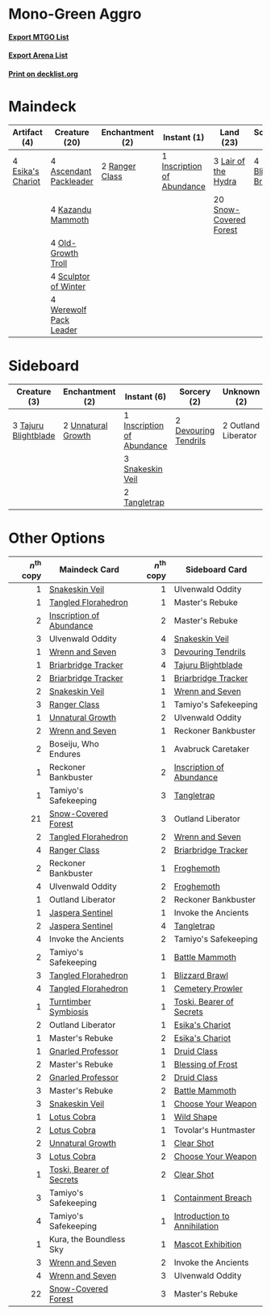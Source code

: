 # Mono-Green Aggro

#### [Export MTGO List](../collection/Mono-Green%20Aggro/Mono-Green%20Aggro.txt)
#### [Export Arena List](../collection/Mono-Green%20Aggro/Mono-Green%20Aggro_arena.txt)
#### [Print on decklist.org](http://decklist.org/?deckmain=4%09Ascendant%20Packleader%0A4%09Blizzard%20Brawl%0A1%09Boseiju,%20Who%20Endures%0A4%09Esika's%20Chariot%0A1%09Inscription%20of%20Abundance%0A3%09Invoke%20the%20Ancients%0A4%09Kazandu%20Mammoth%0A3%09Lair%20of%20the%20Hydra%0A4%09Old-Growth%20Troll%0A2%09Ranger%20Class%0A4%09Sculptor%20of%20Winter%0A20%09Snow-Covered%20Forest%0A2%09Ulvenwald%20Oddity%0A4%09Werewolf%20Pack%20Leader&deckside=2%09Devouring%20Tendrils%0A1%09Inscription%20of%20Abundance%0A2%09Outland%20Liberator%0A3%09Snakeskin%20Veil%0A3%09Tajuru%20Blightblade%0A2%09Tangletrap%0A2%09Unnatural%20Growth)
# Maindeck

|                                        Artifact (4)                                        |                                          Creature (20)                                          |                                     Enchantment (2)                                     |                                             Instant (1)                                             |                                            Land (23)                                            |                                        Sorcery (4)                                        |     Unknown (6)      |
|--------------------------------------------------------------------------------------------|-------------------------------------------------------------------------------------------------|-----------------------------------------------------------------------------------------|-----------------------------------------------------------------------------------------------------|-------------------------------------------------------------------------------------------------|-------------------------------------------------------------------------------------------|----------------------|
|4 [Esika's Chariot](http://gatherer.wizards.com/Pages/Card/Details.aspx?multiverseid=503783)|4 [Ascendant Packleader](http://gatherer.wizards.com/Pages/Card/Details.aspx?multiverseid=541047)|2 [Ranger Class](http://gatherer.wizards.com/Pages/Card/Details.aspx?multiverseid=527489)|1 [Inscription of Abundance](http://gatherer.wizards.com/Pages/Card/Details.aspx?multiverseid=491832)|3 [Lair of the Hydra](http://gatherer.wizards.com/Pages/Card/Details.aspx?multiverseid=527546)   |4 [Blizzard Brawl](http://gatherer.wizards.com/Pages/Card/Details.aspx?multiverseid=503775)|1 Boseiju, Who Endures|
|                                                                                            |4 [Kazandu Mammoth](http://gatherer.wizards.com/Pages/Card/Details.aspx?multiverseid=491835)     |                                                                                         |                                                                                                     |20 [Snow-Covered Forest](http://gatherer.wizards.com/Pages/Card/Details.aspx?multiverseid=121192)|                                                                                           |3 Invoke the Ancients |
|                                                                                            |4 [Old-Growth Troll](http://gatherer.wizards.com/Pages/Card/Details.aspx?multiverseid=503801)    |                                                                                         |                                                                                                     |                                                                                                 |                                                                                           |2 Ulvenwald Oddity    |
|                                                                                            |4 [Sculptor of Winter](http://gatherer.wizards.com/Pages/Card/Details.aspx?multiverseid=503809)  |                                                                                         |                                                                                                     |                                                                                                 |                                                                                           |                      |
|                                                                                            |4 [Werewolf Pack Leader](http://gatherer.wizards.com/Pages/Card/Details.aspx?multiverseid=527498)|                                                                                         |                                                                                                     |                                                                                                 |                                                                                           |                      |


# Sideboard

|                                         Creature (3)                                          |                                       Enchantment (2)                                       |                                             Instant (6)                                             |                                          Sorcery (2)                                          |    Unknown (2)    |
|-----------------------------------------------------------------------------------------------|---------------------------------------------------------------------------------------------|-----------------------------------------------------------------------------------------------------|-----------------------------------------------------------------------------------------------|-------------------|
|3 [Tajuru Blightblade](http://gatherer.wizards.com/Pages/Card/Details.aspx?multiverseid=491856)|2 [Unnatural Growth](http://gatherer.wizards.com/Pages/Card/Details.aspx?multiverseid=534997)|1 [Inscription of Abundance](http://gatherer.wizards.com/Pages/Card/Details.aspx?multiverseid=491832)|2 [Devouring Tendrils](http://gatherer.wizards.com/Pages/Card/Details.aspx?multiverseid=513603)|2 Outland Liberator|
|                                                                                               |                                                                                             |3 [Snakeskin Veil](http://gatherer.wizards.com/Pages/Card/Details.aspx?multiverseid=503810)          |                                                                                               |                   |
|                                                                                               |                                                                                             |2 [Tangletrap](http://gatherer.wizards.com/Pages/Card/Details.aspx?multiverseid=513622)              |                                                                                               |                   |


# Other Options

|*n*<sup>th</sup> copy|                                           Maindeck Card                                           |*n*<sup>th</sup> copy|                                            Sideboard Card                                             |
|--------------------:|---------------------------------------------------------------------------------------------------|--------------------:|-------------------------------------------------------------------------------------------------------|
|                    1|[Snakeskin Veil](http://gatherer.wizards.com/Pages/Card/Details.aspx?multiverseid=503810)          |                    1|Ulvenwald Oddity                                                                                       |
|                    1|[Tangled Florahedron](http://gatherer.wizards.com/Pages/Card/Details.aspx?multiverseid=491859)     |                    1|Master's Rebuke                                                                                        |
|                    2|[Inscription of Abundance](http://gatherer.wizards.com/Pages/Card/Details.aspx?multiverseid=491832)|                    2|Master's Rebuke                                                                                        |
|                    3|Ulvenwald Oddity                                                                                   |                    4|[Snakeskin Veil](http://gatherer.wizards.com/Pages/Card/Details.aspx?multiverseid=503810)              |
|                    1|[Wrenn and Seven](http://gatherer.wizards.com/Pages/Card/Details.aspx?multiverseid=534999)         |                    3|[Devouring Tendrils](http://gatherer.wizards.com/Pages/Card/Details.aspx?multiverseid=513603)          |
|                    1|[Briarbridge Tracker](http://gatherer.wizards.com/Pages/Card/Details.aspx?multiverseid=534957)     |                    4|[Tajuru Blightblade](http://gatherer.wizards.com/Pages/Card/Details.aspx?multiverseid=491856)          |
|                    2|[Briarbridge Tracker](http://gatherer.wizards.com/Pages/Card/Details.aspx?multiverseid=534957)     |                    1|[Briarbridge Tracker](http://gatherer.wizards.com/Pages/Card/Details.aspx?multiverseid=534957)         |
|                    2|[Snakeskin Veil](http://gatherer.wizards.com/Pages/Card/Details.aspx?multiverseid=503810)          |                    1|[Wrenn and Seven](http://gatherer.wizards.com/Pages/Card/Details.aspx?multiverseid=534999)             |
|                    3|[Ranger Class](http://gatherer.wizards.com/Pages/Card/Details.aspx?multiverseid=527489)            |                    1|Tamiyo's Safekeeping                                                                                   |
|                    1|[Unnatural Growth](http://gatherer.wizards.com/Pages/Card/Details.aspx?multiverseid=534997)        |                    2|Ulvenwald Oddity                                                                                       |
|                    2|[Wrenn and Seven](http://gatherer.wizards.com/Pages/Card/Details.aspx?multiverseid=534999)         |                    1|Reckoner Bankbuster                                                                                    |
|                    2|Boseiju, Who Endures                                                                               |                    1|Avabruck Caretaker                                                                                     |
|                    1|Reckoner Bankbuster                                                                                |                    2|[Inscription of Abundance](http://gatherer.wizards.com/Pages/Card/Details.aspx?multiverseid=491832)    |
|                    1|Tamiyo's Safekeeping                                                                               |                    3|[Tangletrap](http://gatherer.wizards.com/Pages/Card/Details.aspx?multiverseid=513622)                  |
|                   21|[Snow-Covered Forest](http://gatherer.wizards.com/Pages/Card/Details.aspx?multiverseid=121192)     |                    3|Outland Liberator                                                                                      |
|                    2|[Tangled Florahedron](http://gatherer.wizards.com/Pages/Card/Details.aspx?multiverseid=491859)     |                    2|[Wrenn and Seven](http://gatherer.wizards.com/Pages/Card/Details.aspx?multiverseid=534999)             |
|                    4|[Ranger Class](http://gatherer.wizards.com/Pages/Card/Details.aspx?multiverseid=527489)            |                    2|[Briarbridge Tracker](http://gatherer.wizards.com/Pages/Card/Details.aspx?multiverseid=534957)         |
|                    2|Reckoner Bankbuster                                                                                |                    1|[Froghemoth](http://gatherer.wizards.com/Pages/Card/Details.aspx?multiverseid=527471)                  |
|                    4|Ulvenwald Oddity                                                                                   |                    2|[Froghemoth](http://gatherer.wizards.com/Pages/Card/Details.aspx?multiverseid=527471)                  |
|                    1|Outland Liberator                                                                                  |                    2|Reckoner Bankbuster                                                                                    |
|                    1|[Jaspera Sentinel](http://gatherer.wizards.com/Pages/Card/Details.aspx?multiverseid=503792)        |                    1|Invoke the Ancients                                                                                    |
|                    2|[Jaspera Sentinel](http://gatherer.wizards.com/Pages/Card/Details.aspx?multiverseid=503792)        |                    4|[Tangletrap](http://gatherer.wizards.com/Pages/Card/Details.aspx?multiverseid=513622)                  |
|                    4|Invoke the Ancients                                                                                |                    2|Tamiyo's Safekeeping                                                                                   |
|                    2|Tamiyo's Safekeeping                                                                               |                    1|[Battle Mammoth](http://gatherer.wizards.com/Pages/Card/Details.aspx?multiverseid=503773)              |
|                    3|[Tangled Florahedron](http://gatherer.wizards.com/Pages/Card/Details.aspx?multiverseid=491859)     |                    1|[Blizzard Brawl](http://gatherer.wizards.com/Pages/Card/Details.aspx?multiverseid=503775)              |
|                    4|[Tangled Florahedron](http://gatherer.wizards.com/Pages/Card/Details.aspx?multiverseid=491859)     |                    1|[Cemetery Prowler](http://gatherer.wizards.com/Pages/Card/Details.aspx?multiverseid=541053)            |
|                    1|[Turntimber Symbiosis](http://gatherer.wizards.com/Pages/Card/Details.aspx?multiverseid=491864)    |                    1|[Toski, Bearer of Secrets](http://gatherer.wizards.com/Pages/Card/Details.aspx?multiverseid=503813)    |
|                    2|Outland Liberator                                                                                  |                    1|[Esika's Chariot](http://gatherer.wizards.com/Pages/Card/Details.aspx?multiverseid=503783)             |
|                    1|Master's Rebuke                                                                                    |                    2|[Esika's Chariot](http://gatherer.wizards.com/Pages/Card/Details.aspx?multiverseid=503783)             |
|                    1|[Gnarled Professor](http://gatherer.wizards.com/Pages/Card/Details.aspx?multiverseid=513610)       |                    1|[Druid Class](http://gatherer.wizards.com/Pages/Card/Details.aspx?multiverseid=527467)                 |
|                    2|Master's Rebuke                                                                                    |                    1|[Blessing of Frost](http://gatherer.wizards.com/Pages/Card/Details.aspx?multiverseid=503774)           |
|                    2|[Gnarled Professor](http://gatherer.wizards.com/Pages/Card/Details.aspx?multiverseid=513610)       |                    2|[Druid Class](http://gatherer.wizards.com/Pages/Card/Details.aspx?multiverseid=527467)                 |
|                    3|Master's Rebuke                                                                                    |                    2|[Battle Mammoth](http://gatherer.wizards.com/Pages/Card/Details.aspx?multiverseid=503773)              |
|                    3|[Snakeskin Veil](http://gatherer.wizards.com/Pages/Card/Details.aspx?multiverseid=503810)          |                    1|[Choose Your Weapon](http://gatherer.wizards.com/Pages/Card/Details.aspx?multiverseid=527462)          |
|                    1|[Lotus Cobra](http://gatherer.wizards.com/Pages/Card/Details.aspx?multiverseid=438740)             |                    1|[Wild Shape](http://gatherer.wizards.com/Pages/Card/Details.aspx?multiverseid=527499)                  |
|                    2|[Lotus Cobra](http://gatherer.wizards.com/Pages/Card/Details.aspx?multiverseid=438740)             |                    1|Tovolar's Huntmaster                                                                                   |
|                    2|[Unnatural Growth](http://gatherer.wizards.com/Pages/Card/Details.aspx?multiverseid=534997)        |                    1|[Clear Shot](http://gatherer.wizards.com/Pages/Card/Details.aspx?multiverseid=489832)                  |
|                    3|[Lotus Cobra](http://gatherer.wizards.com/Pages/Card/Details.aspx?multiverseid=438740)             |                    2|[Choose Your Weapon](http://gatherer.wizards.com/Pages/Card/Details.aspx?multiverseid=527462)          |
|                    1|[Toski, Bearer of Secrets](http://gatherer.wizards.com/Pages/Card/Details.aspx?multiverseid=503813)|                    2|[Clear Shot](http://gatherer.wizards.com/Pages/Card/Details.aspx?multiverseid=489832)                  |
|                    3|Tamiyo's Safekeeping                                                                               |                    1|[Containment Breach](http://gatherer.wizards.com/Pages/Card/Details.aspx?multiverseid=513602)          |
|                    4|Tamiyo's Safekeeping                                                                               |                    1|[Introduction to Annihilation](http://gatherer.wizards.com/Pages/Card/Details.aspx?multiverseid=513479)|
|                    1|Kura, the Boundless Sky                                                                            |                    1|[Mascot Exhibition](http://gatherer.wizards.com/Pages/Card/Details.aspx?multiverseid=513481)           |
|                    3|[Wrenn and Seven](http://gatherer.wizards.com/Pages/Card/Details.aspx?multiverseid=534999)         |                    2|Invoke the Ancients                                                                                    |
|                    4|[Wrenn and Seven](http://gatherer.wizards.com/Pages/Card/Details.aspx?multiverseid=534999)         |                    3|Ulvenwald Oddity                                                                                       |
|                   22|[Snow-Covered Forest](http://gatherer.wizards.com/Pages/Card/Details.aspx?multiverseid=121192)     |                    3|Master's Rebuke                                                                                        |

